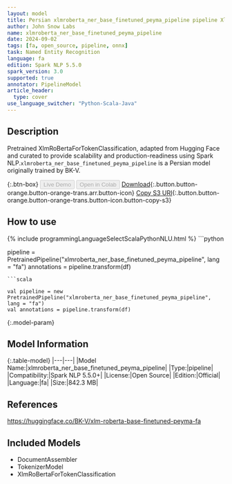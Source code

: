 ```yaml
---
layout: model
title: Persian xlmroberta_ner_base_finetuned_peyma_pipeline pipeline XlmRoBertaForTokenClassification from BK-V
author: John Snow Labs
name: xlmroberta_ner_base_finetuned_peyma_pipeline
date: 2024-09-02
tags: [fa, open_source, pipeline, onnx]
task: Named Entity Recognition
language: fa
edition: Spark NLP 5.5.0
spark_version: 3.0
supported: true
annotator: PipelineModel
article_header:
  type: cover
use_language_switcher: "Python-Scala-Java"
---
```


## Description

Pretrained XlmRoBertaForTokenClassification, adapted from Hugging Face and curated to provide scalability and production-readiness using Spark NLP.`xlmroberta_ner_base_finetuned_peyma_pipeline` is a Persian model originally trained by BK-V.

{:.btn-box}
<button class="button button-orange" disabled>Live Demo</button>
<button class="button button-orange" disabled>Open in Colab</button>
[Download](https://s3.amazonaws.com/auxdata.johnsnowlabs.com/public/models/xlmroberta_ner_base_finetuned_peyma_pipeline_fa_5.5.0_3.0_1725309267541.zip){:.button.button-orange.button-orange-trans.arr.button-icon}
[Copy S3 URI](s3://auxdata.johnsnowlabs.com/public/models/xlmroberta_ner_base_finetuned_peyma_pipeline_fa_5.5.0_3.0_1725309267541.zip){:.button.button-orange.button-orange-trans.button-icon.button-copy-s3}

## How to use



<div class="tabs-box" markdown="1">
{% include programmingLanguageSelectScalaPythonNLU.html %}
```python

pipeline = PretrainedPipeline("xlmroberta_ner_base_finetuned_peyma_pipeline", lang = "fa")
annotations =  pipeline.transform(df)   

```
```scala

val pipeline = new PretrainedPipeline("xlmroberta_ner_base_finetuned_peyma_pipeline", lang = "fa")
val annotations = pipeline.transform(df)

```
</div>

{:.model-param}
## Model Information

{:.table-model}
|---|---|
|Model Name:|xlmroberta_ner_base_finetuned_peyma_pipeline|
|Type:|pipeline|
|Compatibility:|Spark NLP 5.5.0+|
|License:|Open Source|
|Edition:|Official|
|Language:|fa|
|Size:|842.3 MB|

## References

https://huggingface.co/BK-V/xlm-roberta-base-finetuned-peyma-fa

## Included Models

- DocumentAssembler
- TokenizerModel
- XlmRoBertaForTokenClassification
